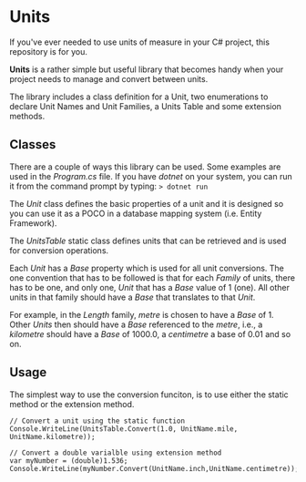 # Units
If you've ever needed to use units of measure in your C# project, this repository is for you.

**Units** is a rather simple but useful library that becomes handy when your project needs to manage and convert between units.

The library includes a class definition for a Unit, two enumerations to declare Unit Names and Unit Families, a Units Table and some extension methods.

## Classes

There are a couple of ways this library can be used. Some examples are used in the *Program.cs* file. If you have *dotnet* on your system, you can run
it from the command prompt by typing:
`> dotnet run`

The *Unit* class defines the basic properties of a unit and it is designed so you can use it as a POCO in a database mapping system (i.e. Entity Framework).

The *UnitsTable* static class defines units that can be retrieved and is used for conversion operations.

Each *Unit* has a *Base* property which is used for all unit conversions. The one convention that has to be followed is that for each *Family* of units,
there has to be one, and only one, *Unit* that has a *Base* value of 1 (one). All other units in that family should have a *Base* that translates to that
*Unit*.

For example, in the *Length* family, *metre* is chosen to have a *Base* of 1. Other *Units* then should have a *Base* referenced to the *metre*,
i.e., a *kilometre* should have a *Base* of 1000.0, a *centimetre* a base of 0.01 and so on.

## Usage

The simplest way to use the conversion funciton, is to use either the static method or the extension method.
```
// Convert a unit using the static function
Console.WriteLine(UnitsTable.Convert(1.0, UnitName.mile, UnitName.kilometre));

// Convert a double varialble using extension method
var myNumber = (double)1.536;
Console.WriteLine(myNumber.Convert(UnitName.inch,UnitName.centimetre));
```
